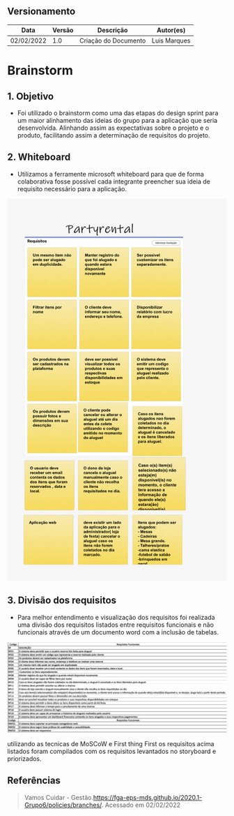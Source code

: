 ## Versionamento

| Data       | Versão | Descrição            | Autor(es)    |
| ---------- | ------ | -------------------- | ------------ |
| 02/02/2022 | 1.0    | Criação do Documento | Luis Marques |

# Brainstorm

## 1. Objetivo

-   Foi utilizado o brainstorm como uma das etapas do design sprint para um maior alinhamento das ideias do grupo para a aplicação que seria desenvolvida. Alinhando assim as expectativas sobre o projeto e o produto, facilitando assim a determinação de requisitos do projeto.

## 2. Whiteboard

-   Utilizamos a ferramente microsoft whiteboard para que de forma colaborativa fosse possível cada integrante preencher sua ideia de requisito necessário para a aplicação.

![whiteboard](Whiteboard.png)

## 3. Divisão dos requisitos

-   Para melhor entendimento e visualização dos requisitos foi realizada uma divisão dos requisitos listados entre requisitos funcionais e não funcionais através de um documento word com a inclusão de tabelas.

![requisitosF_NF](RequisitosF_NF.png)

utilizando as tecnicas de MoSCoW e First thing First os requisitos acima listados foram compilados com os requisitos levantados no storyboard e priorizados.

## Referências

> Vamos Cuidar - Gestão.<https://fga-eps-mds.github.io/2020.1-Grupo6/policies/branches/>. Acessado em 02/02/2022
